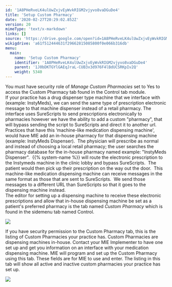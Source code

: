 ```yaml
---
id: '1A8PHeRveLK4ulUwZxjvEyWvkRIGM2vjyvo8vaDGuDe4'
title: 'Setup Custom Pharmacy'
date: '2020-02-27T20:29:02.852Z'
version: 20
mimeType: 'text/x-markdown'
links: []
source: 'https://drive.google.com/open?id=1A8PHeRveLK4ulUwZxjvEyWvkRIGM2vjyvo8vaDGuDe4'
wikigdrive: 'a61f512444631f29662815085800f0e066b316db'
menu:
  main:
    name: 'Setup Custom Pharmacy'
    identifier: '1A8PHeRveLK4ulUwZxjvEyWvkRIGM2vjyvo8vaDGuDe4'
    parent: '1J0bDKTGYlGAEqJraL-CUB3x3d976F4lBdUCSRKpIv2Q'
    weight: 5340
---
```

You must have security role of *Manage Custom Pharmacies* set to Yes to access the Custom Pharmacy tab found in the Control tab module.  
If your practice has a drug dispenser type machine that we interface with (example: InstyMeds), we can send the same type of prescription electronic message to that machine dispenser instead of a retail pharmacy. The interface uses SureScripts to send prescriptions electronically to pharmacies however we have the ability to add a custom "pharmacy", that will bypass sending the script to SureScripts and direct it to another url.   Practices that have this ‘machine-like medication dispensing machine', would have MIE add an in-house pharmacy for that dispensing machine (example: InstyMeds Dispenser).  The physician will prescribe as normal and instead of choosing a local retail pharmacy; the user searches the pharmacy database for the in-house pharmacy named example: "InstyMeds Dispenser".  {{% system-name %}} will route the electronic prescription to the Instymeds machine in the clinic lobby and bypass SureScripts.  The patient would then pick up their prescription on the way out the door.  This machine-like medication dispensing machine can receive messages in the same format as those that are sent to SureScripts.  We send those messages to a different URL than SureScripts so that it goes to the dispensing machine instead.  
The editor for setting up a dispensing machine to receive these electronic prescriptions and allow that in-house dispensing machine be set as a patient's preferred pharmacy is the tab named *Custom Pharmacy* which is found in the sidemenu tab named Control.
  
![](../setup-custom-pharmacy.assets/10000000000003E8000001673BAD1083D8FD55F2.png)  

If you have security permission to the Custom Pharmacy tab, this is the listing of Custom Pharmacies your practice has. Custom Pharmacies are dispensing machines in-house. Contact your MIE Implementer to have one set up and get you information on an interface with your medication dispensing machine. MIE will program and set up the Custom Pharmacy using this tab. These fields are for MIE to use and enter. The listing in this tab will show all active and inactive custom pharmacies your practice has set up.
  
![](../setup-custom-pharmacy.assets/1000000000000390000000AEBBF12DFCAA6785E7.png)  

